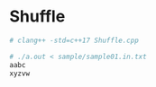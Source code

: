 # Shuffle

```sh
# clang++ -std=c++17 Shuffle.cpp

# ./a.out < sample/sample01.in.txt
aabc
xyzvw
```

